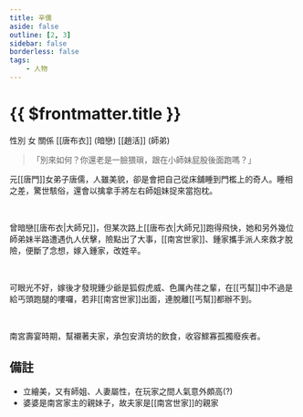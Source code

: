 ```yaml
---
title: 辛儒
aside: false
outline: [2, 3]
sidebar: false
borderless: false
tags:
    - 人物
---
```


# {{ $frontmatter.title }}

<ChTabs position="bottom">
	<ChTab title="辛儒">
		<Ch src='/images/characters/special802/normal.webp' position='right'/>
		<ChName nameZh='辛儒' nameEn='Xin Ru' position='right' />
		<ChTable>
			<ChTr>
				<ChTd isTitle=true>
					性別
				</ChTd>
				<ChTd>
					女
				</ChTd>
			</ChTr>
            <ChTr>
				<ChTd isTitle=true position='center'>
					關係
				</ChTd>
			</ChTr>
			<ChTr>
				<ChTd position='center'>
					[[唐布衣]] (暗戀)
				</ChTd>
			</ChTr>
            <ChTr>
				<ChTd position='center'>
					[[趙活]] (師弟)
				</ChTd>
			</ChTr>
		</ChTable>
	</ChTab>
    <ChTab title="笑">
		<Ch src='/images/characters/special802/laugh1.webp' position='right'/>
		<ChName nameZh='笑' nameEn='Laugh' position='right' />
	</ChTab>
    <ChTab title="緊張">
		<Ch src='/images/characters/special802/nervous.webp' position='right'/>
		<ChName nameZh='緊張' nameEn='Nervous' position='right' />
	</ChTab>
</ChTabs>

> 「別來如何？你還老是一臉猥瑣，跟在小師妹屁股後面跑嗎？」

元[[唐門]]女弟子唐儒，人雖美貌，卻是會把自己從床舖睡到門檻上的奇人。睡相之差，驚世駭俗，還會以擒拿手將左右師姐妹捉來當抱枕。

<br>

曾暗戀[[唐布衣|大師兄]]，但某次路上[[唐布衣|大師兄]]跑得飛快，她和另外幾位師弟妹半路遭遇仇人伏擊，險點出了大事，[[南宮世家]]、鍾家攜手派人來救才脫險，便斷了念想，嫁入鍾家，改姓辛。

<br>

可眼光不好，嫁後才發現鍾少爺是狐假虎威、色厲內荏之輩，在[[丐幫]]中不過是給丐頭跑腿的嘍囉，若非[[南宮世家]]出面，連脫離[[丐幫]]都辦不到。

<br>

南宮壽宴時期，幫襯著夫家，承包安濟坊的飲食，收容鰥寡孤獨廢疾者。

## 備註

-   立繪美，又有師姐、人妻屬性，在玩家之間人氣意外頗高(?)
-   婆婆是南宮家主的親妹子，故夫家是[[南宮世家]]的親家
